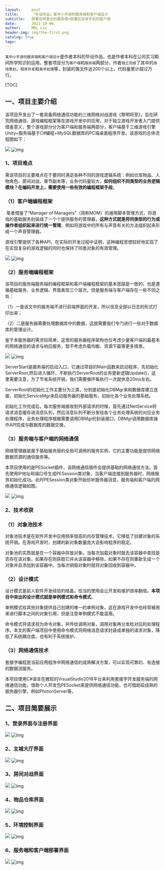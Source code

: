 ```yaml
---
layout:     post
title:      「毕设作品」某中小手游的服务端和客户端设计
subtitle:   部署在阿里云的服务端+部署在安卓手机的客户端
date:       2021-10-06
author:     MRL Liu
header-img: img/the-first.png
catalog: True
tags:
---
```


​	 	`某中小手游的服务端和客户端设计`是作者本科的毕设作品，也是作者本科在公司实习期间所学知识的运用。整套项目分为`客户端`和`服务端`两部分，作者`独立完成`了其中的`游戏策划`，`程序开发`和`美术处理`等，封装的类文件达200个以上，代码量累计超过万行。

[TOC]

## 一、项目主要介绍

​		该项目开发出了一套具备网络通信功能的三维网络对战游戏《黎明将至》，旨在研究网络通信、游戏编程框架等在游戏开发中的应用，对于独立游戏开发者入门提供借鉴意义，整个游戏部分分为客户端和服务端两部分，客户端基于三维游戏引擎Unity+服务端基于C#编程+MySQL数据库的PC端桌面程序开发。该游戏的总体流程图如下：

![]({{site.baseurl}}/img-post/项目背景/【毕设作品】某中小手游的服务端和客户端设计/游戏流程图.png)
![img](../img-post/项目背景/【毕设作品】某中小手游的服务端和客户端设计/游戏流程图.png)

### 1、项目难点

​		需该项目的主要难点在于要同时满足各种不同的游戏逻辑系统：例如仓库物品、人物角色、房间对战、章节副本等，业务代码量较大，**如何组织不同类型的业务逻辑模块？在编码开发上，需要使用一些有效的编程框架手段**。

### （1）客户端编程框架

​		笔者借鉴了“Manager of Managers”（简称MOM）的通用脚本管理方式，将游戏的基础服务封装成了一个个提供服务的管理器，**这种方式就是将同类型的行为或操作者组织起来进行统一管理**，例如将游戏中的所有与声音有关的方法组织起来形成一个声音管理器。

​		游戏引擎提供了各种API，在实际的开发过程中证明，这种编程思想较好地实现了在实现复杂的游戏逻辑的同时也保持了同类对象的有效管理。

![]({{site.baseurl}}/img-post/项目背景/【毕设作品】某中小手游的服务端和客户端设计/客户端编程框架.png)
![img](../img-post/项目背景/【毕设作品】某中小手游的服务端和客户端设计/客户端编程框架.png)

### （2）服务端编程框架

​		该项目的服务端服务端的编程框架和客户端编程框架的基本思路是一致的，也是遵循基础服务、业务逻辑、界面表现三个层次。但是服务端与客户端存在一些不同之处：

（1）一是该文中的服务端不进行前端界面的开发，所以信息全部以日志的形式打印出来；

（2）二是服务器需要处理数据库中的数据，这就需要我们专门进行一些对于数据库的管理设计。

​		鉴于本服务器的需求较简单，这里的服务器程序架构也仅考虑少量客户端的最基本的网络通信的请求与响应服务，暂不考虑负载均衡、资源下载等更多情景。

![]({{site.baseurl}}/img-post/项目背景/【毕设作品】某中小手游的服务端和客户端设计/服务端编程框架.png)
![img](../img-post/项目背景/【毕设作品】某中小手游的服务端和客户端设计/服务端编程框架.png)

​		ServerStart是服务端的启动入口，它通过项目的Main函数来启动程序，先初始化ServerRoot,然后进入循环，不断执行ServerRoot的业务更新逻辑Update()，这里需要注意，为了节省系统开销，我们需要循环每执行一次就休息20ms左右。

​		ServerRoot的初始化工作主要分为三类，分别是初始化DBMgr来和数据库建立连接，初始化ServiceMgr来启动服务器的基础服务，初始化各个业务处理系统。

​		初始化工作完成后，每次服务端接收到外部请求的时候，首先通过NetService将请求消息缓存进消息队列，然后消息队列不断分发给各个业务处理系统的对应业务处理程序，业务处理程序根据需要调用DBMgr的封装接口，DBMgr调用数据库操作API完成与数据库的数据交换。

### （3）服务端与客户端的网络通信

​		网络管理器是属于基础服务层的全局可调用的服务实例，它的主要功能是提供网络数据资源的通信服务等。

​		本项目使用的是PESocket插件，该网络通信插件会提供基础的网络通信方法。首先使用IP地址和端口号生成PESession类对象，当客户端连接到服务器时，网络服务初始化成功。此时PESession类对象开始侦听服务器消息，服务端和客户端的网络通信逻辑如图。

![]({{site.baseurl}}/img-post/项目背景/【毕设作品】某中小手游的服务端和客户端设计/服务端与客户端的网络通信.png)
![img](../img-post/项目背景/【毕设作品】某中小手游的服务端和客户端设计/服务端与客户端的网络通信.png)

### 2、技术收获

### （1）对象池技术

​		对象池技术是在软件开发中应用频率很高的内存管理技术，它降低了创建对象的系统开销。在游戏开发时，创建的新对象数量庞大会影响程序的稳定。

​		对象池的实质就是在一个容器中存放对象。当每次加载对象时就去该容器中查找是否存在该对象，如果存在则获取它并从该容器中移除，如果不存在则重新生成一个对象并且添加到该容器中。当每次销毁对象时就将对象回收到容器中。

### （2）设计模式

​		设计模式是前人软件开发经验的结晶，恰当的使用会让开发和维护效率翻倍。**本项目中突出的设计模式就是单例模式和命令模式**。

​		单例模式给其他对象提供自己创建的唯一的单例对象。这在游戏开发中也经常被用来进行脚本之间的对象引用，但是注意单例模式不能滥用。

​		命令模式将请求视为命令对象，并传给调用对象，调用对象再分发给对应的处理程序。本文的客户端项目中使用命令模式将网络消息请求封装成单独的请求对象，降低了系统耦合度，也有利于系统维护。

### （3）网络通信技术

​		套接字编程是当前应用程序中网络通信的成熟解决方案，可以实现可靠的、有连接的数据流服务。

​		本项目使用C#语言在微软的VisualStudio2018平台来利用套接字开发服务端的网络通信功能，借助个人开发包PESocket来提供网络通信功能，也可借助较成熟的服务器引擎，例如PhotonServer等。

## 二、项目简要展示

### 1、登录界面与注册界面

![]({{site.baseurl}}/img-post/项目背景/【毕设作品】某中小手游的服务端和客户端设计/登录和注册界面.png)
![img](../img-post/项目背景/【毕设作品】某中小手游的服务端和客户端设计/登录和注册界面.png)	

### 2、主城大厅界面

![]({{site.baseurl}}/img-post/项目背景/【毕设作品】某中小手游的服务端和客户端设计/主城大厅界面.png)
![img](../img-post/项目背景/【毕设作品】某中小手游的服务端和客户端设计/主城大厅界面.png)

### 3、房间对战界面

![]({{site.baseurl}}/img-post/项目背景/【毕设作品】某中小手游的服务端和客户端设计/房间对战界面.png)
![img](../img-post/项目背景/【毕设作品】某中小手游的服务端和客户端设计/房间对战界面.png)

### 4、物品仓库界面

![]({{site.baseurl}}/img-post/项目背景/【毕设作品】某中小手游的服务端和客户端设计/物品仓库模块.png)
![img](../img-post/项目背景/【毕设作品】某中小手游的服务端和客户端设计/物品仓库模块.png)

### 5、环境控制界面

![]({{site.baseurl}}/img-post/项目背景/【毕设作品】某中小手游的服务端和客户端设计/环境控制界面.png)
![img](../img-post/项目背景/【毕设作品】某中小手游的服务端和客户端设计/环境控制界面.png)

### 6、服务端和客户端部署界面

![]({{site.baseurl}}/img-post/项目背景/【毕设作品】某中小手游的服务端和客户端设计/服务端和客户端部署.png)
![img](../img-post/项目背景/【毕设作品】某中小手游的服务端和客户端设计/服务端和客户端部署.png)

